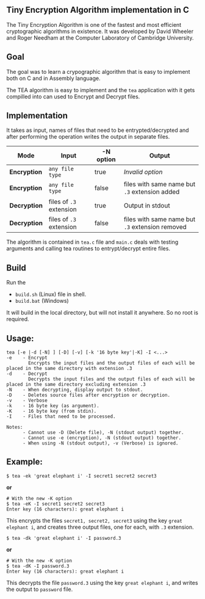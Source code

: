 
## Tiny Encryption Algorithm implementation in C

The Tiny Encryption Algorithm is one of the fastest and most efficient 
cryptographic algorithms in existence. It was developed by David Wheeler and 
Roger Needham at the Computer Laboratory of Cambridge University. 

## Goal

The goal was to learn a crypographic algorithm that is easy to implement both 
on C and in Assembly language.

The TEA algorithm is easy to implement and the `tea` application with it gets 
compilled into can used to Encrypt and Decrypt files.

## Implementation

It takes as input, names of files that need to be entrypted/decrypted and after
performing the operation writes the output in separate files.

|Mode | Input | -N option | Output |
|-----------|--------------|-------------|-------------|
|**Encryption** | `any file type` | true | _Invalid option_ |
|**Encryption** | `any file type` | false | files with same name but `.3` extension added |
|**Decryption** | files of `.3` extension | true | Output in stdout |
|**Decryption** | files of `.3` extension | false | files with same name but `.3` extension removed |

The algorithm is contained in `tea.c` file and `main.c` deals with testing 
arguments and calling tea routines to entrypt/decrypt entire files.

## Build

Run the 

* `build.sh`  (Linux) file in shell. 
* `build.bat` (Windows)

It will build in the local directory, but 
will not install it anywhere. So no root is required.

## Usage:

```
tea [-e |-d [-N] ] [-D] [-v] [-k '16 byte key'|-K] -I <...>
-e    - Encrypt
        Encrypts the input files and the output files of each will be placed in the same directory with extension .3
-d    - Decrypt
        Decrypts the input files and the output files of each will be placed in the same directory excluding extension .3
-N    - When decrypting, display output to stdout.
-D    - Deletes source files after encryption or decryption.
-v    - Verbose
-k    - 16 byte key (as argument).
-K    - 16 byte key (from stdin).
-I    - Files that need to be processed.

Notes:
      - Cannot use -D (Delete file), -N (stdout output) together.
      - Cannot use -e (encryption), -N (stdout output) together.
      - When using -N (stdout output), -v (Verbose) is ignored.

```

## Example:

```
$ tea -ek 'great elephant i' -I secret1 secret2 secret3
```

**or**


```
# With the new -K option
$ tea -eK -I secret1 secret2 secret3
Enter key (16 characters): great elephant i
```

This encrypts the files `secret1, secret2, secret3` using the key 
`great elephant i`, and creates three output files, one for each, with 
`.3` extension.


```
$ tea -dk 'great elephant i' -I password.3
```

**or**

```
# With the new -K option
$ tea -dK -I password.3
Enter key (16 characters): great elephant i
```

This decrypts the file `password.3` using the key `great elephant i`, and 
writes the output to `password` file. 

